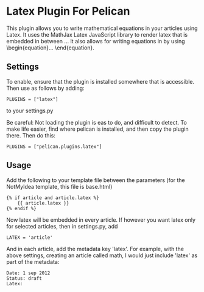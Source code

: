 Latex Plugin For Pelican
========================

This plugin allows you to write mathematical equations in your articles using Latex.
It uses the MathJax Latex JavaScript library to render latex that is embedded in
between $..$. It also allows for writing equations in by using \begin{equation}...
\end{equation}.

Settings
--------
To enable, ensure that the plugin is installed somewhere that is accessible.
Then use as follows by adding:

    PLUGINS = ["latex"]

to your settings.py

Be careful: Not loading the plugin is eas to do, and difficult to detect. To
make life easier, find where pelican is installed, and then copy the plugin
there. Then do this:

    PLUGINS = ["pelican.plugins.latex"]

Usage
-----
Add the following to your template file between the <head> parameters (for
the NotMyIdea template, this file is base.html)

    {% if article and article.latex %}
        {{ article.latex }}
    {% endif %}

Now latex will be embedded in every article. If however you want latex only for
selected articles, then in settings.py, add

    LATEX = 'article'

And in each article, add the metadata key 'latex'. For example, with the above
settings, creating an article called math, I would just include 'latex' as
part of the metadata:

    Date: 1 sep 2012
    Status: draft
    Latex:
